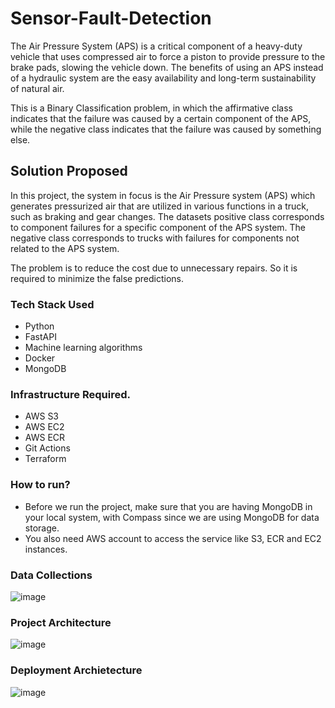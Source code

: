 # Sensor-Fault-Detection

The Air Pressure System (APS) is a critical component of a heavy-duty vehicle that uses compressed air to force a piston to provide pressure to the brake pads, slowing the vehicle down. The benefits of using an APS instead of a hydraulic system are the easy availability and long-term sustainability of natural air.

This is a Binary Classification problem, in which the affirmative class indicates that the failure was caused by a certain component of the APS, while the negative class indicates that the failure was caused by something else.

## Solution Proposed
In this project, the system in focus is the Air Pressure system (APS) which generates pressurized air that are utilized in various functions in a truck, such as braking and gear changes. The datasets positive class corresponds to component failures for a specific component of the APS system. The negative class corresponds to trucks with failures for components not related to the APS system.

The problem is to reduce the cost due to unnecessary repairs. So it is required to minimize the false predictions.

### Tech Stack Used
- Python
- FastAPI
- Machine learning algorithms
- Docker
- MongoDB

### Infrastructure Required.
- AWS S3
- AWS EC2
- AWS ECR
- Git Actions
- Terraform

### How to run?
- Before we run the project, make sure that you are having MongoDB in your local system, with Compass since we are using MongoDB for data storage. 
- You also need AWS account to access the service like S3, ECR and EC2 instances.

### Data Collections

![image](https://user-images.githubusercontent.com/57321948/193536736-5ccff349-d1fb-486e-b920-02ad7974d089.png)

### Project Architecture

![image](https://user-images.githubusercontent.com/57321948/193536768-ae704adc-32d9-4c6c-b234-79c152f756c5.png)

### Deployment Archietecture

![image](https://user-images.githubusercontent.com/57321948/193536973-4530fe7d-5509-4609-bfd2-cd702fc82423.png)